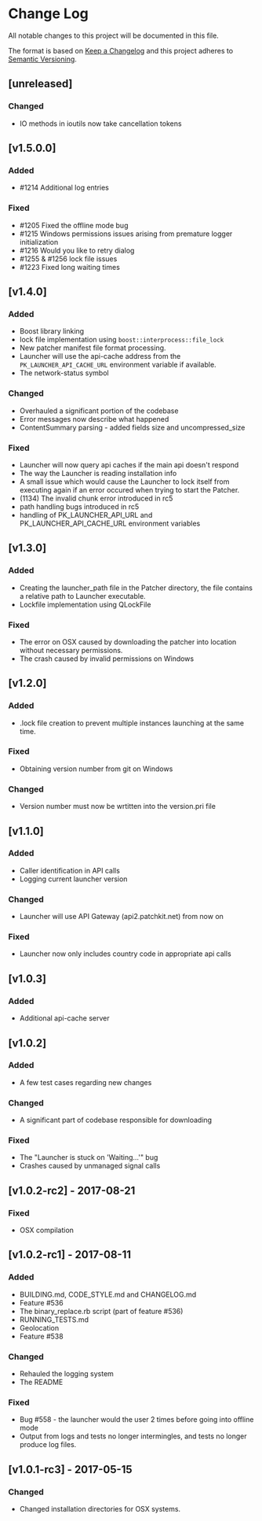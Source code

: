 # Change Log
All notable changes to this project will be documented in this file.

The format is based on [Keep a Changelog](http://keepachangelog.com/)
and this project adheres to [Semantic Versioning](http://semver.org/).

## [unreleased]
### Changed
- IO methods in ioutils now take cancellation tokens
## [v1.5.0.0]
### Added
- #1214 Additional log entries

### Fixed
- #1205 Fixed the offline mode bug
- #1215 Windows permissions issues arising from premature logger initialization
- #1216 Would you like to retry dialog
- #1255 & #1256 lock file issues
- #1223 Fixed long waiting times

## [v1.4.0]
### Added
- Boost library linking
- lock file implementation using `boost::interprocess::file_lock`
- New patcher manifest file format processing.
- Launcher will use the api-cache address from the `PK_LAUNCHER_API_CACHE_URL` environment variable if available.
- The network-status symbol

### Changed
- Overhauled a significant portion of the codebase
- Error messages now describe what happened
- ContentSummary parsing - added fields size and uncompressed_size

### Fixed
- Launcher will now query api caches if the main api doesn't respond
- The way the Launcher is reading installation info
- A small issue which would cause the Launcher to lock itself from executing again if an error occured when trying to start the Patcher.
- (1134) The invalid chunk error introduced in rc5
- path handling bugs introduced in rc5
- handling of PK_LAUNCHER_API_URL and PK_LAUNCHER_API_CACHE_URL environment variables

## [v1.3.0]
### Added
- Creating the launcher_path file in the Patcher directory, the file contains a relative path to Launcher executable.
- Lockfile implementation using QLockFile

### Fixed
- The error on OSX caused by downloading the patcher into location without necessary permissions.
- The crash caused by invalid permissions on Windows

## [v1.2.0]
### Added
- .lock file creation to prevent multiple instances launching at the same time.

### Fixed
- Obtaining version number from git on Windows

### Changed
- Version number must now be wrtitten into the version.pri file

## [v1.1.0]
### Added
- Caller identification in API calls
- Logging current launcher version

### Changed
- Launcher will use API Gateway (api2.patchkit.net) from now on

### Fixed
- Launcher now only includes country code in appropriate api calls

## [v1.0.3]
### Added
- Additional api-cache server

## [v1.0.2]
### Added
- A few test cases regarding new changes

### Changed
- A significant part of codebase responsible for downloading

### Fixed
- The "Launcher is stuck on 'Waiting...'" bug
- Crashes caused by unmanaged signal calls

## [v1.0.2-rc2] - 2017-08-21
### Fixed
* OSX compilation

## [v1.0.2-rc1] - 2017-08-11
### Added
* BUILDING.md, CODE_STYLE.md and CHANGELOG.md
* Feature #536
* The binary_replace.rb script (part of feature #536)
* RUNNING_TESTS.md
* Geolocation
* Feature #538

### Changed
* Rehauled the logging system
* The README

### Fixed
* Bug #558 - the launcher would the user 2 times before going into offline mode
* Output from logs and tests no longer intermingles, and tests no longer produce log files.

## [v1.0.1-rc3] - 2017-05-15
### Changed
- Changed installation directories for OSX systems.
